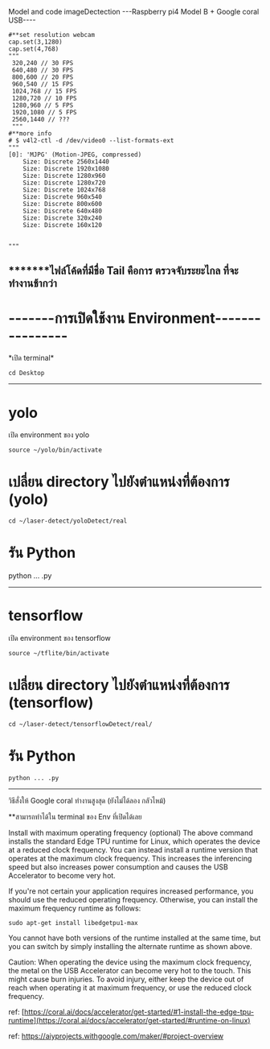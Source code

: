 Model and code imageDectection
---Raspberry pi4 Model B + Google coral USB----



    #**set resolution webcam 
    cap.set(3,1280)
    cap.set(4,768)
    """
     320,240 // 30 FPS
     640,480 // 30 FPS
     800,600 // 20 FPS
     960,540 // 15 FPS
     1024,768 // 15 FPS
     1280,720 // 10 FPS
     1280,960 // 5 FPS
     1920,1080 // 5 FPS
     2560,1440 // ??? 
     """
    #**more info
    # $ v4l2-ctl -d /dev/video0 --list-formats-ext
    """ 
    [0]: 'MJPG' (Motion-JPEG, compressed)
        Size: Discrete 2560x1440
		Size: Discrete 1920x1080
		Size: Discrete 1280x960
		Size: Discrete 1280x720
		Size: Discrete 1024x768
		Size: Discrete 960x540
		Size: Discrete 800x600
        Size: Discrete 640x480
		Size: Discrete 320x240
        Size: Discrete 160x120
		

    """
    


<h2>*******ไฟล์โค้ดที่มีชื่อ Tail คือการ ตรวจจับระยะไกล ที่จะทำงานช้ากว่า</h2>
<h1>-------การเปิดใช้งาน Environment----------------</h1>
*เปิด terminal*

```cd Desktop```

-------
# yolo

เปิด environment ของ yolo

```source ~/yolo/bin/activate```

# เปลี่ยน directory ไปยังตำแหน่งที่ต้องการ (yolo)

```cd ~/laser-detect/yoloDetect/real```

# รัน Python
python ... .py

-------
# tensorflow

เปิด environment ของ tensorflow

```source ~/tflite/bin/activate```

# เปลี่ยน directory ไปยังตำแหน่งที่ต้องการ (tensorflow)

```cd ~/laser-detect/tensorflowDetect/real/```

# รัน Python

```python ... .py```

-------------------------------------
วิธีสั่งให้ Google coral ทำงานสูงสุด (ยังไม่ได้ลอง กลัวไหม้)

**สามารถทำได้ใน terminal ของ Env ที่เปิดได้เลย

Install with maximum operating frequency (optional)
The above command installs the standard Edge TPU runtime for Linux, which operates the device at a reduced clock frequency. You can instead install a runtime version that operates at the maximum clock frequency. This increases the inferencing speed but also increases power consumption and causes the USB Accelerator to become very hot.

If you're not certain your application requires increased performance, you should use the reduced operating frequency. Otherwise, you can install the maximum frequency runtime as follows:

```sudo apt-get install libedgetpu1-max```

You cannot have both versions of the runtime installed at the same time, but you can switch by simply installing the alternate runtime as shown above.

Caution: When operating the device using the maximum clock frequency, the metal on the USB Accelerator can become very hot to the touch. This might cause burn injuries. To avoid injury, either keep the device out of reach when operating it at maximum frequency, or use the reduced clock frequency.

ref: [https://coral.ai/docs/accelerator/get-started/#1-install-the-edge-tpu-runtime](https://coral.ai/docs/accelerator/get-started/#runtime-on-linux)

ref: https://aiyprojects.withgoogle.com/maker/#project-overview


